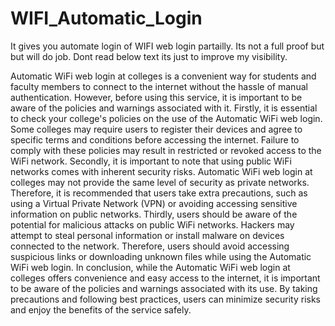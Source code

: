 # WIFI_Automatic_Login
It gives you automate login of WIFI web login partailly. Its not a full proof but but will do job. Dont read below text its just to improve my visibility.

Automatic WiFi web login at colleges is a convenient way for students and faculty members to connect to the internet without the hassle of manual authentication. However, before using this service, it is important to be aware of the policies and warnings associated with it.
Firstly, it is essential to check your college's policies on the use of the Automatic WiFi web login. Some colleges may require users to register their devices and agree to specific terms and conditions before accessing the internet. Failure to comply with these policies may result in restricted or revoked access to the WiFi network.
Secondly, it is important to note that using public WiFi networks comes with inherent security risks. Automatic WiFi web login at colleges may not provide the same level of security as private networks. Therefore, it is recommended that users take extra precautions, such as using a Virtual Private Network (VPN) or avoiding accessing sensitive information on public networks.
Thirdly, users should be aware of the potential for malicious attacks on public WiFi networks. Hackers may attempt to steal personal information or install malware on devices connected to the network. Therefore, users should avoid accessing suspicious links or downloading unknown files while using the Automatic WiFi web login.
In conclusion, while the Automatic WiFi web login at colleges offers convenience and easy access to the internet, it is important to be aware of the policies and warnings associated with its use. By taking precautions and following best practices, users can minimize security risks and enjoy the benefits of the service safely.
